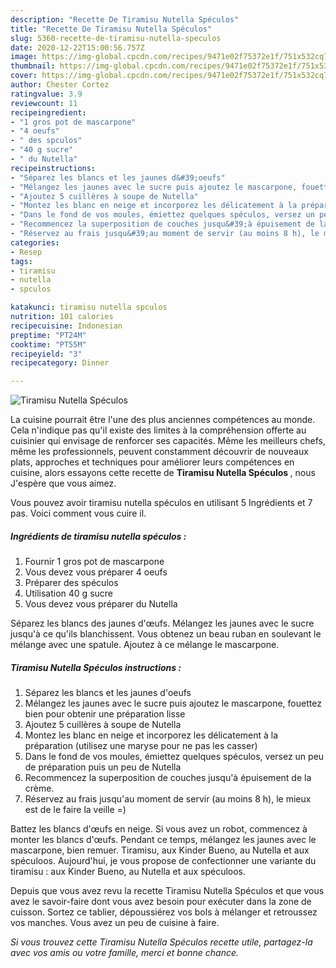 ```yaml
---
description: "Recette De Tiramisu Nutella Spéculos"
title: "Recette De Tiramisu Nutella Spéculos"
slug: 5360-recette-de-tiramisu-nutella-speculos
date: 2020-12-22T15:00:56.757Z
image: https://img-global.cpcdn.com/recipes/9471e02f75372e1f/751x532cq70/tiramisu-nutella-speculos-photo-principale-de-la-recette.jpg
thumbnail: https://img-global.cpcdn.com/recipes/9471e02f75372e1f/751x532cq70/tiramisu-nutella-speculos-photo-principale-de-la-recette.jpg
cover: https://img-global.cpcdn.com/recipes/9471e02f75372e1f/751x532cq70/tiramisu-nutella-speculos-photo-principale-de-la-recette.jpg
author: Chester Cortez
ratingvalue: 3.9
reviewcount: 11
recipeingredient:
- "1 gros pot de mascarpone"
- "4 oeufs"
- " des spculos"
- "40 g sucre"
- " du Nutella"
recipeinstructions:
- "Séparez les blancs et les jaunes d&#39;oeufs"
- "Mélangez les jaunes avec le sucre puis ajoutez le mascarpone, fouettez bien pour obtenir une préparation lisse"
- "Ajoutez 5 cuillères à soupe de Nutella"
- "Montez les blanc en neige et incorporez les délicatement à la préparation (utilisez une maryse pour ne pas les casser)"
- "Dans le fond de vos moules, émiettez quelques spéculos, versez un peu de préparation puis un peu de Nutella"
- "Recommencez la superposition de couches jusqu&#39;à épuisement de la crème."
- "Réservez au frais jusqu&#39;au moment de servir (au moins 8 h), le mieux est de le faire la veille =)"
categories:
- Resep
tags:
- tiramisu
- nutella
- spculos

katakunci: tiramisu nutella spculos 
nutrition: 101 calories
recipecuisine: Indonesian
preptime: "PT24M"
cooktime: "PT55M"
recipeyield: "3"
recipecategory: Dinner

---
```



![Tiramisu Nutella Spéculos](https://img-global.cpcdn.com/recipes/9471e02f75372e1f/751x532cq70/tiramisu-nutella-speculos-photo-principale-de-la-recette.jpg)

La cuisine pourrait être l'une des plus anciennes compétences au monde. Cela n'indique pas qu'il existe des limites à la compréhension offerte au cuisinier qui envisage de renforcer ses capacités. Même les meilleurs chefs, même les professionnels, peuvent constamment découvrir de nouveaux plats, approches et techniques pour améliorer leurs compétences en cuisine, alors essayons cette recette de <strong> Tiramisu Nutella Spéculos </strong>, nous J'espère que vous aimez.

<!--inarticleads1-->

Vous pouvez avoir tiramisu nutella spéculos en utilisant 5 Ingrédients et 7 pas. Voici comment vous cuire il.

##### Ingrédients de tiramisu nutella spéculos :

1. Fournir 1 gros pot de mascarpone
1. Vous devez vous préparer 4 oeufs
1. Préparer  des spéculos
1. Utilisation 40 g sucre
1. Vous devez vous préparer  du Nutella


Séparez les blancs des jaunes d&#39;œufs. Mélangez les jaunes avec le sucre jusqu&#39;à ce qu&#39;ils blanchissent. Vous obtenez un beau ruban en soulevant le mélange avec une spatule. Ajoutez à ce mélange le mascarpone. 

<!--inarticleads2-->

##### Tiramisu Nutella Spéculos instructions :

1. Séparez les blancs et les jaunes d&#39;oeufs
1. Mélangez les jaunes avec le sucre puis ajoutez le mascarpone, fouettez bien pour obtenir une préparation lisse
1. Ajoutez 5 cuillères à soupe de Nutella
1. Montez les blanc en neige et incorporez les délicatement à la préparation (utilisez une maryse pour ne pas les casser)
1. Dans le fond de vos moules, émiettez quelques spéculos, versez un peu de préparation puis un peu de Nutella
1. Recommencez la superposition de couches jusqu&#39;à épuisement de la crème.
1. Réservez au frais jusqu&#39;au moment de servir (au moins 8 h), le mieux est de le faire la veille =)


Battez les blancs d&#39;œufs en neige. Si vous avez un robot, commencez à monter les blancs d&#39;œufs. Pendant ce temps, mélangez les jaunes avec le mascarpone, bien remuer. Tiramisu, aux Kinder Bueno, au Nutella et aux spéculoos. Aujourd&#39;hui, je vous propose de confectionner une variante du tiramisu : aux Kinder Bueno, au Nutella et aux spéculoos. 

<!--inarticleads1-->

<p>
Depuis que vous avez revu la recette Tiramisu Nutella Spéculos et que vous avez le savoir-faire dont vous avez besoin pour exécuter dans la zone de cuisson. Sortez ce tablier, dépoussiérez vos bols à mélanger et retroussez vos manches. Vous avez un peu de cuisine à faire.
</p>

<p>
<i>Si vous trouvez cette Tiramisu Nutella Spéculos recette utile, partagez-la avec vos amis ou votre famille, merci et bonne chance.</i>
</p>
